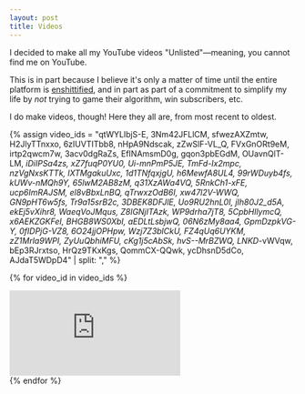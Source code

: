 ```yaml
---
layout: post
title: Videos
---
```


I decided to make all my YouTube videos "Unlisted"—meaning, you cannot find me on YouTube.

This is in part because I believe it's only a matter of time until the entire platform is [enshittified](https://pluralistic.net/2023/01/21/potemkin-ai/#hey-guys), and in part as part of a commitment to simplify my life by _not_ trying to game their algorithm, win subscribers, etc.

I do make videos, though! Here they all are, from most recent to oldest.

{% assign video_ids = "qtWYLlbjS-E, 3Nm42JFLlCM, sfwezAXZmtw, H2JlyTTnxxo, 6zIUVTITbb8, nHpA9Ndscak, zZwSlF-VL_Q, FVxGnORt9eM, irtp2qwcm7w, 3acv0dgRaZs, EfINAmsmD0g, gqon3pbEGdM, OUavnQlT-LM, _iDiIPSa4zs, xZ7fuqP0YU0, Ui-mnPmP5JE, TmFd-Ix2mpc, nzVgNxsKTTk, lXTMgakuUxc, 1d1TNfqxjgU, h6MewfA8UL4, 99rWDuyb4fs, kUWv-nMQh9Y, 65lwM2AB8zM, q31XzAWa4VQ, 5RnkCh1-xFE, ucp6ImRAJSM, el8vBbxLnBQ, qTrwxzOdB6I, xw47l2V-WWQ, GN9pHT6w5fs, Tr9a15srB2c, 3DBEK8DFJlE, Uo9RU2hnL0I, jIh80J2_d5A, ekEj5vXihr8, WaeqVoJMqus, Z8lGNjITAzk, WP9drha7jT8, 5CpbHllymcQ, x6AEKZGKFeI, BHGB8WS0XbI, aEDLtLsbjwQ, 06N6zMy8aa4, GpmDzpkVG-Y, 0fIDPjG-VZ8, 6O24jjOPHpw, Wzj7Z3blCkU, FZ4qUq6UYKM, zZ1Mrla9WPI, ZyUuQbhiMFU, cKg1j5cAbSk, hvS--MrBZWQ, LNKD_-vWVqw, bEp3RJrxtso, HrQz9TKxKgs, QommCX-QQwk, ycDhsnD5dCo, AJdaT5WDpD4" | split: "," %}

{% for video_id in video_ids %}

<iframe class="video" src="https://www.youtube.com/embed/{{ video_id }}" title="YouTube video player" frameborder="0" allow="accelerometer; autoplay; clipboard-write; encrypted-media; gyroscope; picture-in-picture; web-share" referrerpolicy="strict-origin-when-cross-origin" allowfullscreen></iframe>

<br />
{% endfor %}

